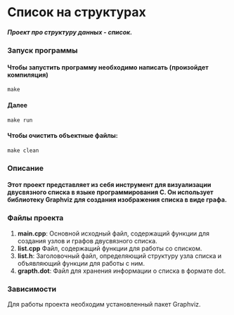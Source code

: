 # Список на структурах

##### Проект про структуру данных - список.

### Запуск программы
#### Чтобы запустить программу необходимо написать (произойдет компиляция)
```
make
```
#### Далее
```
make run
```
#### Чтобы очистить объектные файлы:
```
make clean
```
### Описание
#### Этот проект представляет из себя инструмент для визуализации двусвязного списка в языке программирования C. Он использует библиотеку Graphviz для создания изображения списка в виде графа.

### Файлы проекта
1. **main.cpp**: Основной исходный файл, содержащий функции для создания узлов и графов двусвязного списка.
2. **list.cpp** Файл, содержащий функции для работы со списком.
3. **list.h**: Заголовочный файл, определяющий структуру узла списка и объявляющий функции для работы с ним.
5. **grapth.dot**: Файл для хранения информации о списка в формате dot.

### Зависимости
Для работы проекта необходим установленный пакет Graphviz.
